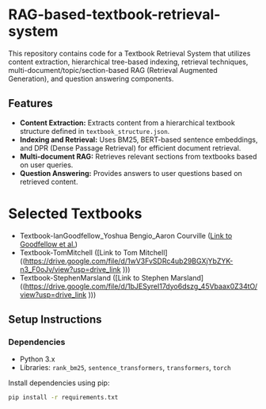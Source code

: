 # RAG-based-textbook-retrieval-system

This repository contains code for a Textbook Retrieval System that utilizes content extraction, hierarchical tree-based indexing, retrieval techniques, multi-document/topic/section-based RAG (Retrieval Augmented Generation), and question answering components.

## Features

- **Content Extraction:** Extracts content from a hierarchical textbook structure defined in `textbook_structure.json`.
- **Indexing and Retrieval:** Uses BM25, BERT-based sentence embeddings, and DPR (Dense Passage Retrieval) for efficient document retrieval.
- **Multi-document RAG:** Retrieves relevant sections from textbooks based on user queries.
- **Question Answering:** Provides answers to user questions based on retrieved content.

# Selected Textbooks
- Textbook-IanGoodfellow_Yoshua Bengio_Aaron Courville ([Link to Goodfellow et al.](https://drive.google.com/file/d/1dkqroJqhtpBIJFlXJWrGkY9IzJJ31OHK/view?usp=drive_link ))
- Textbook-TomMitchell ([Link to Tom Mitchell]((https://drive.google.com/file/d/1wV3FvSDRc4ub29BGXjYbZYK-n3_F0oJv/view?usp=drive_link )))
- Textbook-StephenMarsland ([Link to Stephen Marsland]((https://drive.google.com/file/d/1bJESyreI17dyo6dszg_45Vbaax0Z34tO/view?usp=drive_link )))

## Setup Instructions

### Dependencies

- Python 3.x
- Libraries: `rank_bm25`, `sentence_transformers`, `transformers`, `torch`

Install dependencies using pip:

```bash
pip install -r requirements.txt

